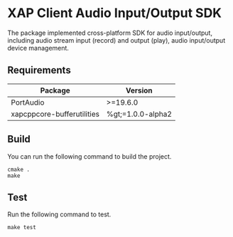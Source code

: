 # XAP Client Audio Input/Output SDK

The package implemented cross-platform SDK for audio input/output, including audio stream input (record) and output (play), audio input/output device management.

## Requirements

| Package | Version |
|---------|---------|
| PortAudio | &gt;=19.6.0 |
| xapcppcore-bufferutilities | %gt;=1.0.0-alpha2 |

## Build

You can run the following command to build the project.

```
cmake .
make
```

## Test

Run the following command to test.

```
make test
```
